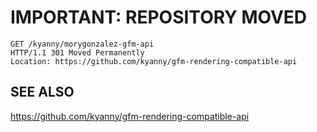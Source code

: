 # IMPORTANT: REPOSITORY MOVED

    GET /kyanny/morygonzalez-gfm-api
    HTTP/1.1 301 Moved Permanently
    Location: https://github.com/kyanny/gfm-rendering-compatible-api

## SEE ALSO

https://github.com/kyanny/gfm-rendering-compatible-api
